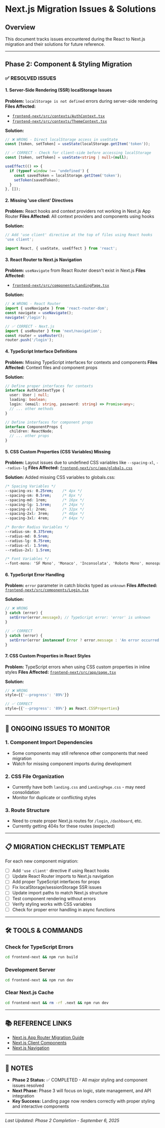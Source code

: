 # Next.js Migration Issues & Solutions

## Overview
This document tracks issues encountered during the React to Next.js migration and their solutions for future reference.

---

## Phase 2: Component & Styling Migration

### ✅ RESOLVED ISSUES

#### 1. **Server-Side Rendering (SSR) localStorage Issues**
**Problem:** `localStorage is not defined` errors during server-side rendering
**Files Affected:** 
- [`frontend-next/src/contexts/AuthContext.tsx`](frontend-next/src/contexts/AuthContext.tsx:49)
- [`frontend-next/src/contexts/ThemeContext.tsx`](frontend-next/src/contexts/ThemeContext.tsx:31)

**Solution:**
```typescript
// ❌ WRONG - Direct localStorage access in useState
const [token, setToken] = useState(localStorage.getItem('token'));

// ✅ CORRECT - Check for client-side before accessing localStorage
const [token, setToken] = useState<string | null>(null);

useEffect(() => {
  if (typeof window !== 'undefined') {
    const savedToken = localStorage.getItem('token');
    setToken(savedToken);
  }
}, []);
```

#### 2. **Missing 'use client' Directives**
**Problem:** React hooks and context providers not working in Next.js App Router
**Files Affected:** All context providers and components using hooks

**Solution:**
```typescript
// Add 'use client' directive at the top of files using React hooks
'use client';

import React, { useState, useEffect } from 'react';
```

#### 3. **React Router to Next.js Navigation**
**Problem:** `useNavigate` from React Router doesn't exist in Next.js
**Files Affected:** 
- [`frontend-next/src/components/LandingPage.tsx`](frontend-next/src/components/LandingPage.tsx:7)

**Solution:**
```typescript
// ❌ WRONG - React Router
import { useNavigate } from 'react-router-dom';
const navigate = useNavigate();
navigate('/login');

// ✅ CORRECT - Next.js
import { useRouter } from 'next/navigation';
const router = useRouter();
router.push('/login');
```

#### 4. **TypeScript Interface Definitions**
**Problem:** Missing TypeScript interfaces for contexts and components
**Files Affected:** Context files and component props

**Solution:**
```typescript
// Define proper interfaces for contexts
interface AuthContextType {
  user: User | null;
  loading: boolean;
  login: (email: string, password: string) => Promise<any>;
  // ... other methods
}

// Define interfaces for component props
interface ComponentProps {
  children: ReactNode;
  // ... other props
}
```

#### 5. **CSS Custom Properties (CSS Variables) Missing**
**Problem:** Layout issues due to undefined CSS variables like `--spacing-xl`, `--radius-lg`
**Files Affected:** [`frontend-next/src/app/globals.css`](frontend-next/src/app/globals.css:44)

**Solution:**
Added missing CSS variables to globals.css:
```css
/* Spacing Variables */
--spacing-xs: 0.25rem;    /* 4px */
--spacing-sm: 0.5rem;     /* 8px */
--spacing-md: 1rem;       /* 16px */
--spacing-lg: 1.5rem;     /* 24px */
--spacing-xl: 2rem;       /* 32px */
--spacing-2xl: 3rem;      /* 48px */
--spacing-3xl: 4rem;      /* 64px */

/* Border Radius Variables */
--radius-sm: 0.375rem;
--radius-md: 0.5rem;
--radius-lg: 0.75rem;
--radius-xl: 1.5rem;
--radius-2xl: 1.5rem;

/* Font Variables */
--font-mono: 'SF Mono', 'Monaco', 'Inconsolata', 'Roboto Mono', monospace;
```

#### 6. **TypeScript Error Handling**
**Problem:** `error` parameter in catch blocks typed as `unknown`
**Files Affected:** [`frontend-next/src/components/Login.tsx`](frontend-next/src/components/Login.tsx:44)

**Solution:**
```typescript
// ❌ WRONG
} catch (error) {
  setError(error.message); // TypeScript error: 'error' is unknown
}

// ✅ CORRECT
} catch (error) {
  setError(error instanceof Error ? error.message : 'An error occurred');
}
```

#### 7. **CSS Custom Properties in React Styles**
**Problem:** TypeScript errors when using CSS custom properties in inline styles
**Files Affected:** [`frontend-next/src/app/page.tsx`](frontend-next/src/app/page.tsx:252)

**Solution:**
```typescript
// ❌ WRONG
style={{'--progress': '89%'}}

// ✅ CORRECT
style={{'--progress': '89%'} as React.CSSProperties}
```

---

## 🔄 ONGOING ISSUES TO MONITOR

### 1. **Component Import Dependencies**
- Some components may still reference other components that need migration
- Watch for missing component imports during development

### 2. **CSS File Organization**
- Currently have both `landing.css` and `LandingPage.css` - may need consolidation
- Monitor for duplicate or conflicting styles

### 3. **Route Structure**
- Need to create proper Next.js routes for `/login`, `/dashboard`, etc.
- Currently getting 404s for these routes (expected)

---

## 📋 MIGRATION CHECKLIST TEMPLATE

For each new component migration:

- [ ] Add `'use client'` directive if using React hooks
- [ ] Update React Router imports to Next.js navigation
- [ ] Add proper TypeScript interfaces for props
- [ ] Fix localStorage/sessionStorage SSR issues
- [ ] Update import paths to match Next.js structure
- [ ] Test component rendering without errors
- [ ] Verify styling works with CSS variables
- [ ] Check for proper error handling in async functions

---

## 🛠️ TOOLS & COMMANDS

### Check for TypeScript Errors
```bash
cd frontend-next && npm run build
```

### Development Server
```bash
cd frontend-next && npm run dev
```

### Clear Next.js Cache
```bash
cd frontend-next && rm -rf .next && npm run dev
```

---

## 📚 REFERENCE LINKS

- [Next.js App Router Migration Guide](https://nextjs.org/docs/app/building-your-application/upgrading/app-router-migration)
- [Next.js Client Components](https://nextjs.org/docs/app/building-your-application/rendering/client-components)
- [Next.js Navigation](https://nextjs.org/docs/app/building-your-application/routing/linking-and-navigating)

---

## 📝 NOTES

- **Phase 2 Status:** ✅ COMPLETED - All major styling and component issues resolved
- **Next Phase:** Phase 3 will focus on logic, state management, and API integration
- **Key Success:** Landing page now renders correctly with proper styling and interactive components

---

*Last Updated: Phase 2 Completion - September 6, 2025*